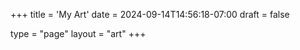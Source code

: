 +++
title = 'My Art'
date = 2024-09-14T14:56:18-07:00
draft = false

type = "page"
layout = "art"
+++